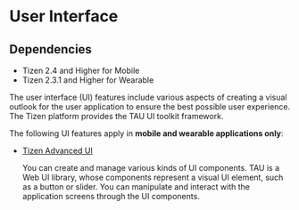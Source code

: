# User Interface

## Dependencies

- Tizen 2.4 and Higher for Mobile
- Tizen 2.3.1 and Higher for Wearable

The user interface (UI) features include various aspects of creating a visual outlook for the user application to ensure the best possible user experience. The Tizen platform provides the TAU UI toolkit framework.

The following UI features apply in **mobile and wearable applications only**:

- [Tizen Advanced UI](./ui/tau/tau-w.md)	

  You can create and manage various kinds of UI components. TAU is a Web UI library, whose components represent a visual UI element, such as a button or slider. You can manipulate and interact with the application screens through the UI components.